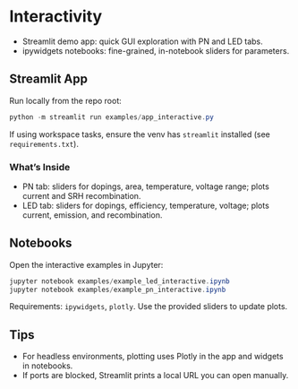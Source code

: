 # Interactivity

- Streamlit demo app: quick GUI exploration with PN and LED tabs.
- ipywidgets notebooks: fine-grained, in-notebook sliders for parameters.

## Streamlit App

Run locally from the repo root:

```powershell
python -m streamlit run examples/app_interactive.py
```

If using workspace tasks, ensure the venv has `streamlit` installed
(see `requirements.txt`).

### What’s Inside

- PN tab: sliders for dopings, area, temperature, voltage range; plots current
  and SRH recombination.
- LED tab: sliders for dopings, efficiency, temperature, voltage; plots current,
  emission, and recombination.

## Notebooks

Open the interactive examples in Jupyter:

```powershell
jupyter notebook examples/example_led_interactive.ipynb
jupyter notebook examples/example_pn_interactive.ipynb
```

Requirements: `ipywidgets`, `plotly`. Use the provided sliders to update plots.

## Tips

- For headless environments, plotting uses Plotly in the app and widgets in
  notebooks.
- If ports are blocked, Streamlit prints a local URL you can open manually.
